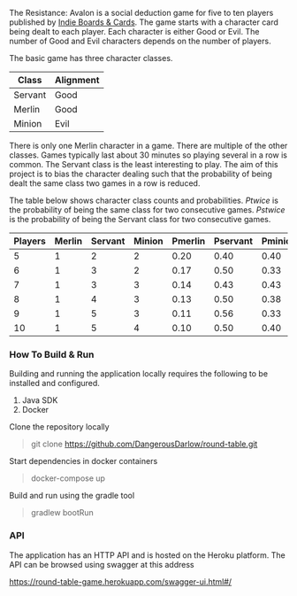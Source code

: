 The Resistance: Avalon is a social deduction game for five to ten players published by [Indie Boards & Cards](http://indieboardsandcards.com/index.php/our-games/the-resistance-avalon/). The game starts with a character card being dealt to each player. Each character is either Good or Evil. The number of Good and Evil characters depends on the number of players.

The basic game has three character classes. 

|Class|Alignment|
|-|-|
|Servant|Good|
|Merlin|Good|
|Minion|Evil|

There is only one Merlin character in a game. There are multiple of the other classes. Games typically last about 30 minutes so playing several in a row is common. The Servant class is the least interesting to play. The aim of this project is to bias the character dealing such that the probability of being dealt the same class two games in a row is reduced.

The table below shows character class counts and probabilities. _Ptwice_ is the probability of being the same class for two consecutive games. _Pstwice_ is the probability of being the Servant class for two consecutive games.

|Players|Merlin|Servant|Minion|Pmerlin|Pservant|Pminion|Ptwice|Pstwice|
|-|-|-|-|-|-|-|-|-|
|5|1|2|2|0.20|0.40|0.40|0.36|0.16|
|6|1|3|2|0.17|0.50|0.33|0.39|0.25|
|7|1|3|3|0.14|0.43|0.43|0.39|0.18|
|8|1|4|3|0.13|0.50|0.38|0.41|0.25|
|9|1|5|3|0.11|0.56|0.33|0.43|0.31|
|10|1|5|4|0.10|0.50|0.40|0.42|0.25|

### How To Build & Run

Building and running the application locally requires the following to be installed and configured.

 1. Java SDK
 1. Docker

Clone the repository locally
> git clone https://github.com/DangerousDarlow/round-table.git

Start dependencies in docker containers
> docker-compose up

Build and run using the gradle tool
> gradlew bootRun

### API

The application has an HTTP API and is hosted on the Heroku platform. The API can be browsed using swagger at this address

https://round-table-game.herokuapp.com/swagger-ui.html#/
